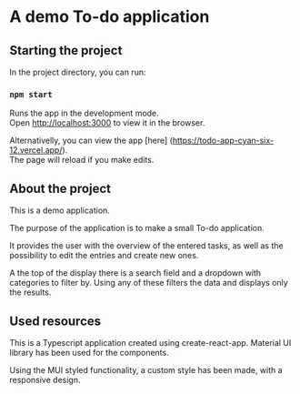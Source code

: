# A demo To-do application

## Starting the project

In the project directory, you can run:

### `npm start`

Runs the app in the development mode.\
Open [http://localhost:3000](http://localhost:3000) to view it in the browser.

Alternativelly, you can view the app [here] (https://todo-app-cyan-six-12.vercel.app/).\
The page will reload if you make edits.

## About the project

This is a demo application.

The purpose of the application is to make a small To-do application.

It provides the user with the overview of the entered tasks, as well as the possibility to edit the entries and create new ones.

A the top of the display there is a search field and a dropdown with categories to filter by. Using any of these filters the data and displays only the results.

## Used resources

This is a Typescript application created using create-react-app. Material UI library has been used for the components.

Using the MUI styled functionality, a custom style has been made, with a responsive design.

